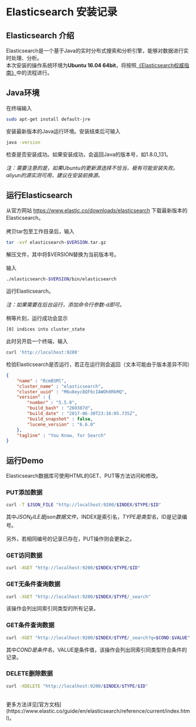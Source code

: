 # Elasticsearch 安装记录

## Elasticsearch 介绍
Elasticsearch是一个基于Java的实时分布式搜索和分析引擎，能够对数据进行实时处理、分析。<br>
本次安装的操作系统环境为**Ubuntu 16.04 64bit**，将按照[《Elasticsearch权威指南》](https://github.com/looly/elasticsearch-definitive-guide-cn)中的流程进行。

## Java环境
在终端输入
```sh
sudo apt-get install default-jre
```
安装最新版本的Java运行环境。安装结束后可输入
```sh
java -version
```
检查是否安装成功。如果安装成功，会返回Java的版本号，如1.8.0_131。<br><br>
*注：需要注意的是，如果Ubuntu的更新源选择不恰当，极有可能安装失败。aliyun的源实测可用，建议在安装前换源。*

## 运行Elasticsearch
从官方网站 https://www.elastic.co/downloads/elasticsearch 下载最新版本的Elasticsearch。<br><br>
拷贝tar包至工作目录后，输入
```sh
tar -xvf elasticsearch-$VERSION.tar.gz
```
解压文件，其中将$VERSION替换为当前版本号。<br><br>
输入
```sh
./elasticsearch-$VERSION/bin/elasticsearch
```
运行Elasticsearch。<br><br>
*注：如果需要在后台运行，添加命令行参数-d即可。*<br><br>
稍等片刻，运行成功会显示
```sh
[0] indices into cluster_state
```
此时另开启一个终端，输入
```sh
curl 'http://localhost:9200'
```
检验Elasticsearch是否运行，若正在运行则会返回（文本可能由于版本差异不同）
```json
{
    "name" : "RcmBSMl",
    "cluster_name" : "elasticsearch",
    "cluster_uuid" : "M6u8eyc8QF6cIAWOh0RkMQ",
    "version" : {
        "number" : "5.5.0",
        "build_bash" : "260387d",
        "build_date" : "2017-06-30T23:16:05.735Z",
        "build_snapshot" : false,
        "lucene_version" : "6.6.0"
    },
    "tagline" : "You Know, for Search"
}
```

## 运行Demo
Elasticsearch数据库可使用HTML的GET、PUT等方法访问和修改。

### PUT添加数据
```sh
curl -T $JSON_FILE "http://localhost:9200/$INDEX/$TYPE/$ID"
```
其中$JSON_FILE是json数据文件，$INDEX是索引名，$TYPE是类型名，$ID是记录编号。<br><br>
另外，若相同编号的记录已存在，PUT操作则会更新之。

### GET访问数据
```sh
curl -XGET "http://localhost:9200/$INDEX/$TYPE/$ID"
```

### GET无条件查询数据
```sh
curl -XGET "http://localhost:9200/$INDEX/$TYPE/_search"
```
该操作会列出同索引同类型的所有记录。

### GET条件查询数据
```sh
curl -XGET "http://localhost:9200/$INDEX/$TYPE/_search?q=$COND:$VALUE"
```
其中$COND是条件名，$VALUE是条件值，该操作会列出同索引同类型符合条件的记录。

### DELETE删除数据
```sh
curl -XDELETE "http://localhost:9200/$INDEX/$TYPE/$ID"
```
<br>
更多方法详见[官方文档](https://www.elastic.co/guide/en/elasticsearch/reference/current/index.html)。

